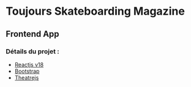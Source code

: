<h1> Toujours Skateboarding Magazine </h1>
<h2> Frontend App</h2>
<h3> Détails du projet : </h3>
<ul>
  <li><a href="https://beta.reactjs.org/">Reactjs v18</a></li>
  <li><a href="https://bulma.io/">Bootstrap</a></li>
  <li><a href="https://www.theatrejs.com/">Theatrejs</a></li>
</ul>
